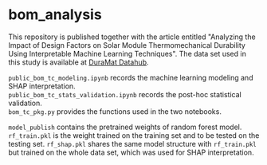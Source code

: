 # bom_analysis
This repository is published together with the article entitled "Analyzing the Impact of Design Factors on Solar Module Thermomechanical Durability Using Interpretable Machine Learning Techniques". The data set used in this study is available at [DuraMat Datahub](https://datahub.duramat.org/dataset/bom_thermal_cycling_degradation).

`public_bom_tc_modeling.ipynb` records the machine learning modeling and SHAP interpretation. \
`public_bom_tc_stats_validation.ipynb` records the post-hoc statistical validation. \
`bom_tc_pkg.py` provides the functions used in the two notebooks.

`model_publish` contains the pretrained weights of random forest model. `rf_train.pkl` is the weight trained on the training set and to be tested on the testing set. `rf_shap.pkl` shares the same model structure with `rf_train.pkl` but trained on the whole data set, which was used for SHAP interpretation.